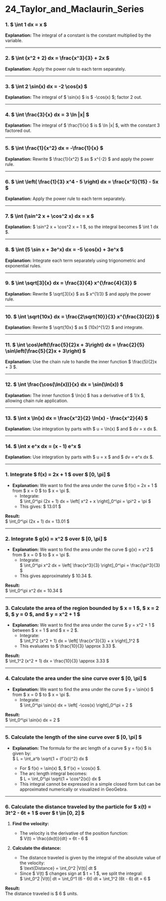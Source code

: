 # 24_Taylor_and_Maclaurin_Series
### **1. $ \int 1 dx = x $**  
**Explanation:** The integral of a constant is the constant multiplied by the variable.

---

### **2. $ \int (x^2 + 2) dx = \frac{x^3}{3} + 2x $**  
**Explanation:** Apply the power rule to each term separately.

---

### **3. $ \int 2 \sin(x) dx = -2 \cos(x) $**  
**Explanation:** The integral of $ \sin(x) $ is $ -\cos(x) $; factor 2 out.

---

### **4. $ \int \frac{3}{x} dx = 3 \ln |x| $**  
**Explanation:** The integral of $ \frac{1}{x} $ is $ \ln |x| $, with the constant 3 factored out.

---

### **5. $ \int \frac{1}{x^2} dx = -\frac{1}{x} $**  
**Explanation:** Rewrite $ \frac{1}{x^2} $ as $ x^{-2} $ and apply the power rule.

---

### **6. $ \int \left( \frac{1}{3} x^4 - 5 \right) dx = \frac{x^5}{15} - 5x $**  
**Explanation:** Apply the power rule to each term separately.

---

### **7. $ \int (\sin^2 x + \cos^2 x) dx = x $**  
**Explanation:** $ \sin^2 x + \cos^2 x = 1 $, so the integral becomes $ \int 1 dx $.

---

### **8. $ \int (5 \sin x + 3e^x) dx = -5 \cos(x) + 3e^x $**  
**Explanation:** Integrate each term separately using trigonometric and exponential rules.

---

### **9. $ \int \sqrt[3]{x} dx = \frac{3}{4} x^{\frac{4}{3}} $**  
**Explanation:** Rewrite $ \sqrt[3]{x} $ as $ x^{1/3} $ and apply the power rule.

---

### **10. $ \int \sqrt{10x} dx = \frac{2\sqrt{10}}{3} x^{\frac{3}{2}} $**  
**Explanation:** Rewrite $ \sqrt{10x} $ as $ (10x)^{1/2} $ and integrate.

---

### **11. $ \int \cos\left(\frac{5}{2}x + 3\right) dx = \frac{2}{5} \sin\left(\frac{5}{2}x + 3\right) $**  
**Explanation:** Use the chain rule to handle the inner function $ \frac{5}{2}x + 3 $.

---

### **12. $ \int \frac{\cos(\ln(x))}{x} dx = \sin(\ln(x)) $**  
**Explanation:** The inner function $ \ln(x) $ has a derivative of $ 1/x $, allowing chain rule application.

---

### **13. $ \int x \ln(x) dx = \frac{x^2}{2} \ln(x) - \frac{x^2}{4} $**  
**Explanation:** Use integration by parts with $ u = \ln(x) $ and $ dv = x dx $.

---

### **14. $ \int x e^x dx = (x - 1) e^x $**  
**Explanation:** Use integration by parts with $ u = x $ and $ dv = e^x dx $.

---

### **1. Integrate $ f(x) = 2x + 1 $ over $ [0, \pi] $**
- **Explanation:** We want to find the area under the curve $ f(x) = 2x + 1 $ from $ x = 0 $ to $ x = \pi $.
  - Integrate:  
    $ \int_0^\pi (2x + 1) dx = \left[ x^2 + x \right]_0^\pi = \pi^2 + \pi $
  - This gives: $ 13.01 $

**Result:**  
$ \int_0^\pi (2x + 1) dx = 13.01 $

---

### **2. Integrate $ g(x) = x^2 $ over $ [0, \pi] $**
- **Explanation:** We want to find the area under the curve $ g(x) = x^2 $ from $ x = 0 $ to $ x = \pi $.
  - Integrate:  
    $ \int_0^\pi x^2 dx = \left[ \frac{x^3}{3} \right]_0^\pi = \frac{\pi^3}{3} $
  - This gives approximately $ 10.34 $.

**Result:**  
$ \int_0^\pi x^2 dx = 10.34 $

---

### **3. Calculate the area of the region bounded by $ x = 1 $, $ x = 2 $, $ y = 0 $, and $ y = x^2 + 1 $**
- **Explanation:** We want to find the area under the curve $ y = x^2 + 1 $ between $ x = 1 $ and $ x = 2 $.
  - Integrate:  
    $ \int_1^2 (x^2 + 1) dx = \left[ \frac{x^3}{3} + x \right]_1^2 $
  - This evaluates to $ \frac{10}{3} \approx 3.33 $.

**Result:**  
$ \int_1^2 (x^2 + 1) dx = \frac{10}{3} \approx 3.33 $

---

### **4. Calculate the area under the sine curve over $ [0, \pi] $**
- **Explanation:** We want to find the area under the curve $ y = \sin(x) $ from $ x = 0 $ to $ x = \pi $.
  - Integrate:  
    $ \int_0^\pi \sin(x) dx = \left[ -\cos(x) \right]_0^\pi = 2 $

**Result:**  
$ \int_0^\pi \sin(x) dx = 2 $

---

### **5. Calculate the length of the sine curve over $ [0, \pi] $**
- **Explanation:** The formula for the arc length of a curve $ y = f(x) $ is given by:  
  $ L = \int_a^b \sqrt{1 + (f'(x))^2} dx $
  
  - For $ f(x) = \sin(x) $, $ f'(x) = \cos(x) $.
  - The arc length integral becomes:  
    $ L = \int_0^\pi \sqrt{1 + \cos^2(x)} dx $
  - This integral cannot be expressed in a simple closed form but can be approximated numerically or visualized in GeoGebra.

---

### **6. Calculate the distance traveled by the particle for $ x(t) = 3t^2 - 6t + 1 $ over $ t \in [0, 2] $**
1. **Find the velocity:**  
   - The velocity is the derivative of the position function:  
     $ V(t) = \frac{dx(t)}{dt} = 6t - 6 $

2. **Calculate the distance:**  
   - The distance traveled is given by the integral of the absolute value of the velocity:  
     $ \text{Distance} = \int_0^2 |V(t)| dt $
   - Since $ V(t) $ changes sign at $ t = 1 $, we split the integral:  
     $ \int_0^2 |V(t)| dt = \int_0^1 (6 - 6t) dt + \int_1^2 (6t - 6) dt = 6 $

**Result:**  
The distance traveled is $ 6 $ units.
